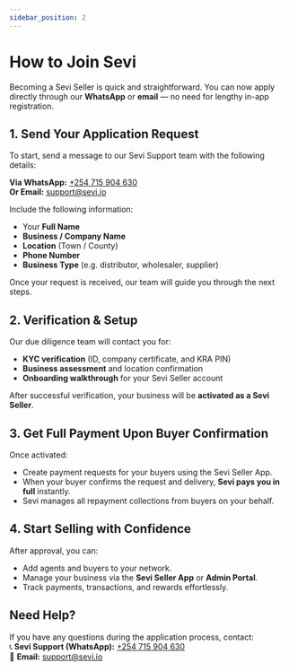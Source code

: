 ```yaml
---
sidebar_position: 2
---
```


# How to Join Sevi

Becoming a Sevi Seller is quick and straightforward. You can now apply directly through our **WhatsApp** or **email** — no need for lengthy in-app registration.


## 1. Send Your Application Request

To start, send a message to our Sevi Support team with the following details:  

**Via WhatsApp:** [+254 715 904 630](https://wa.me/254715904630)  
**Or Email:** [support@sevi.io](mailto:support@sevi.io)  

Include the following information:
- Your **Full Name**  
- **Business / Company Name**  
- **Location** (Town / County)  
- **Phone Number**  
- **Business Type** (e.g. distributor, wholesaler, supplier)  

Once your request is received, our team will guide you through the next steps.


## 2. Verification & Setup

Our due diligence team will contact you for:  
- **KYC verification** (ID, company certificate, and KRA PIN)  
- **Business assessment** and location confirmation  
- **Onboarding walkthrough** for your Sevi Seller account  

After successful verification, your business will be **activated as a Sevi Seller**.


## 3. Get Full Payment Upon Buyer Confirmation

Once activated:
- Create payment requests for your buyers using the Sevi Seller App.  
- When your buyer confirms the request and delivery, **Sevi pays you in full** instantly.  
- Sevi manages all repayment collections from buyers on your behalf.


## 4. Start Selling with Confidence

After approval, you can:  
- Add agents and buyers to your network.  
- Manage your business via the **Sevi Seller App** or **Admin Portal**.  
- Track payments, transactions, and rewards effortlessly.  

<!-- [Learn how to create a Payment Request →](/docs/seller/payments/create-payment-request) -->


## Need Help?

If you have any questions during the application process, contact:  
📞 **Sevi Support (WhatsApp):** [+254 715 904 630](https://wa.me/254715904630)  
📧 **Email:** [support@sevi.io](mailto:support@sevi.io)
